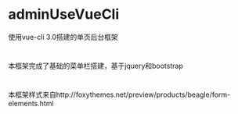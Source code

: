 # adminUseVueCli
使用vue-cli 3.0搭建的单页后台框架
#
本框架完成了基础的菜单栏搭建，基于jquery和bootstrap
#
本框架样式来自http://foxythemes.net/preview/products/beagle/form-elements.html